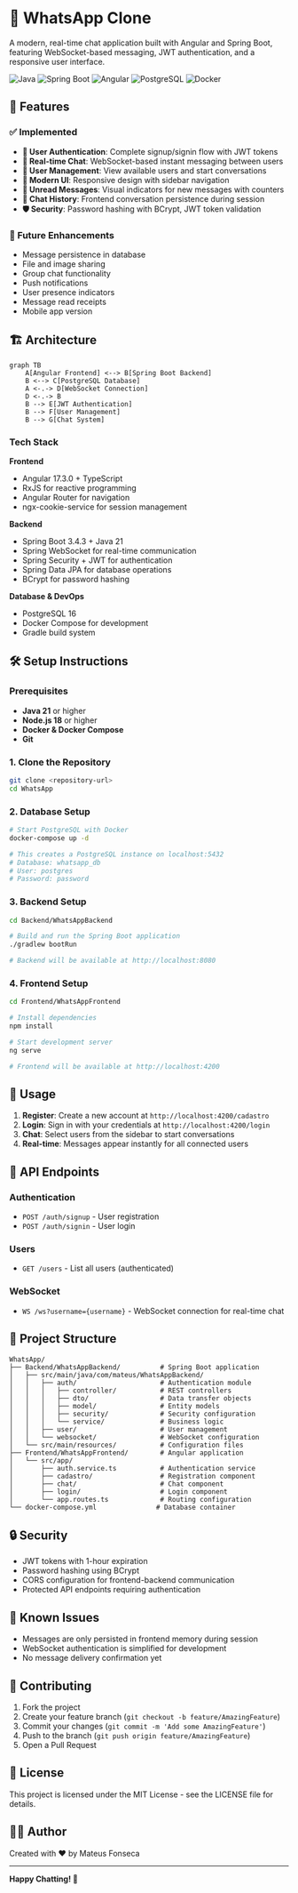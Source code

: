 # 💬 WhatsApp Clone

A modern, real-time chat application built with Angular and Spring Boot, featuring WebSocket-based messaging, JWT authentication, and a responsive user interface.

![Java](https://img.shields.io/badge/Java-21-orange)
![Spring Boot](https://img.shields.io/badge/Spring%20Boot-3.4.3-green)
![Angular](https://img.shields.io/badge/Angular-17.3.0-red)
![PostgreSQL](https://img.shields.io/badge/PostgreSQL-16-blue)
![Docker](https://img.shields.io/badge/Docker-Compose-blue)

## 🚀 Features

### ✅ Implemented
- **🔐 User Authentication**: Complete signup/signin flow with JWT tokens
- **💬 Real-time Chat**: WebSocket-based instant messaging between users
- **👥 User Management**: View available users and start conversations
- **📱 Modern UI**: Responsive design with sidebar navigation
- **🔔 Unread Messages**: Visual indicators for new messages with counters
- **💾 Chat History**: Frontend conversation persistence during session
- **🛡️ Security**: Password hashing with BCrypt, JWT token validation

### 🎯 Future Enhancements
- Message persistence in database
- File and image sharing
- Group chat functionality
- Push notifications
- User presence indicators
- Message read receipts
- Mobile app version

## 🏗️ Architecture

```mermaid
graph TB
    A[Angular Frontend] <--> B[Spring Boot Backend]
    B <--> C[PostgreSQL Database]
    A <-.-> D[WebSocket Connection]
    D <-.-> B
    B --> E[JWT Authentication]
    B --> F[User Management]
    B --> G[Chat System]
```

### Tech Stack

**Frontend**
- Angular 17.3.0 + TypeScript
- RxJS for reactive programming
- Angular Router for navigation
- ngx-cookie-service for session management

**Backend**
- Spring Boot 3.4.3 + Java 21
- Spring WebSocket for real-time communication
- Spring Security + JWT for authentication
- Spring Data JPA for database operations
- BCrypt for password hashing

**Database & DevOps**
- PostgreSQL 16
- Docker Compose for development
- Gradle build system

## 🛠️ Setup Instructions

### Prerequisites
- **Java 21** or higher
- **Node.js 18** or higher
- **Docker & Docker Compose**
- **Git**

### 1. Clone the Repository
```bash
git clone <repository-url>
cd WhatsApp
```

### 2. Database Setup
```bash
# Start PostgreSQL with Docker
docker-compose up -d

# This creates a PostgreSQL instance on localhost:5432
# Database: whatsapp_db
# User: postgres
# Password: password
```

### 3. Backend Setup
```bash
cd Backend/WhatsAppBackend

# Build and run the Spring Boot application
./gradlew bootRun

# Backend will be available at http://localhost:8080
```

### 4. Frontend Setup
```bash
cd Frontend/WhatsAppFrontend

# Install dependencies
npm install

# Start development server
ng serve

# Frontend will be available at http://localhost:4200
```

## 📖 Usage

1. **Register**: Create a new account at `http://localhost:4200/cadastro`
2. **Login**: Sign in with your credentials at `http://localhost:4200/login`
3. **Chat**: Select users from the sidebar to start conversations
4. **Real-time**: Messages appear instantly for all connected users

## 🔧 API Endpoints

### Authentication
- `POST /auth/signup` - User registration
- `POST /auth/signin` - User login

### Users
- `GET /users` - List all users (authenticated)

### WebSocket
- `WS /ws?username={username}` - WebSocket connection for real-time chat

## 📁 Project Structure

```
WhatsApp/
├── Backend/WhatsAppBackend/          # Spring Boot application
│   ├── src/main/java/com/mateus/WhatsAppBackend/
│   │   ├── auth/                     # Authentication module
│   │   │   ├── controller/           # REST controllers
│   │   │   ├── dto/                  # Data transfer objects
│   │   │   ├── model/                # Entity models
│   │   │   ├── security/             # Security configuration
│   │   │   └── service/              # Business logic
│   │   ├── user/                     # User management
│   │   └── websocket/                # WebSocket configuration
│   └── src/main/resources/           # Configuration files
├── Frontend/WhatsAppFrontend/        # Angular application
│   └── src/app/
│       ├── auth.service.ts           # Authentication service
│       ├── cadastro/                 # Registration component
│       ├── chat/                     # Chat component
│       ├── login/                    # Login component
│       └── app.routes.ts             # Routing configuration
└── docker-compose.yml               # Database container
```

## 🔒 Security

- JWT tokens with 1-hour expiration
- Password hashing using BCrypt
- CORS configuration for frontend-backend communication
- Protected API endpoints requiring authentication

## 🐛 Known Issues

- Messages are only persisted in frontend memory during session
- WebSocket authentication is simplified for development
- No message delivery confirmation yet

## 🤝 Contributing

1. Fork the project
2. Create your feature branch (`git checkout -b feature/AmazingFeature`)
3. Commit your changes (`git commit -m 'Add some AmazingFeature'`)
4. Push to the branch (`git push origin feature/AmazingFeature`)
5. Open a Pull Request

## 📄 License

This project is licensed under the MIT License - see the LICENSE file for details.

## 👨‍💻 Author

Created with ❤️ by Mateus Fonseca

---

**Happy Chatting! 🎉**
